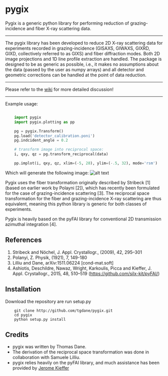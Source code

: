 pygix
====

Pygix is a generic python library for performing reduction of 
grazing-incidence and fiber X-ray scattering data.

----

The pygix library has been developed to reduce 2D X-ray scattering data for
experiments recorded in grazing-incidence (GISAXS, GIWAXS, GIXRD, GIXD,
collectively referred to as GIXS) and fiber diffraction modes. Both 2D image
projections and 1D line profile extraction are handled. The package is designed
to be as generic as possible, i.e., it makes no assumptions about the data
(passed by the user as numpy arrays) and all detector and geometric corrections
can be handled at the point of data reduction.

----

Please refer to the [wiki](https://github.com/tgdane/pygix/wiki>) for more
detailed discussion!

----

Example usage:

```python

    import pygix
    import pygix.plotting as pp

    pg = pygix.Transform()
    pg.load('detector_calibration.poni')
    pg.indcident_angle = 0.2

    # transform image into reciprocal space:
    i, qxy, qz = pg.transform_reciprocal(data)

    pp.implot(i, qxy, qz, xlim=(-5, 28), ylim=(-.5, 32), mode='rsm')
```

Which will generate the following image:
![alt text](http://i.imgur.com/Wvy8Efh.png "Example transformed image")


Pygix uses the fiber transformation originally described by Stribeck [1] (based
on earlier work by Polayni [2]), which has recently been formulated for the case
of grazing-incidence scattering [3]. The reciprocal space transformation for the
fiber and grazing-incidence X-ray scattering are thus equivalent, meaning this
python library is generic for both classes of experiments.

Pygix is heavily based on the pyFAI library for conventional 2D transmission
azimuthal integration [4].


References
----
1.    Stribeck and Nöchel, J. Appl. Crystallogr., (2009), 42, 295–301
2.    Polanyi, Z. Physik, (1921), 7, 149-180
3.    Lilliu and Dane, 	arXiv:1511.06224 [cond-mat.soft]
4.    Ashiotis, Deschildre, Nawaz, Wright, Karkoulis,
      Picca and Kieffer, J. Appl. Crystallogr., 2015, 48, 510–519
      (https://github.com/silx-kit/pyFAI/)

Installation
----
Download the repository are run setup.py
```
    git clone http://github.com/tgdane/pygix.git
    cd pygix
    python setup.py install
```

Credits
----
* pygix was written by Thomas Dane.
* The derivation of the reciprocal space transformation was done in collaboration with Samuele Lilliu.
* pygix relies heavily on the pyFAI library, and much assistance has been provided by [Jerome Kieffer](https://github.com/kif)